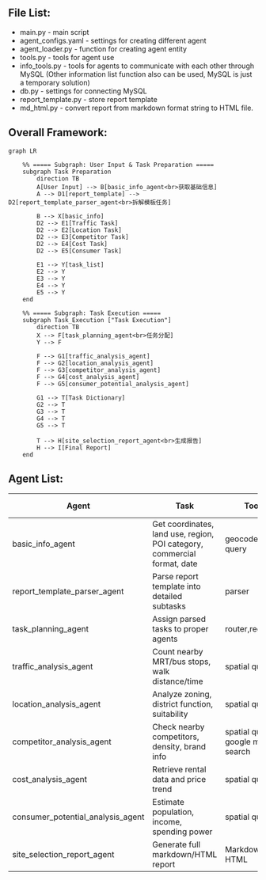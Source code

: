 ## File List:
- main.py - main script
- agent_configs.yaml - settings for creating different agent
- agent_loader.py - function for creating agent entity
- tools.py - tools for agent use
- info_tools.py - tools for agents to communicate with each other through MySQL (Other information list function also can be used, MySQL is just a temporary solution)
- db.py - settings for connecting MySQL
- report_template.py - store report template
- md_html.py - convert report from markdown format string to HTML file.

## Overall Framework:
```mermaid
graph LR

    %% ===== Subgraph: User Input & Task Preparation =====
    subgraph Task Preparation
        direction TB
        A[User Input] --> B[basic_info_agent<br>获取基础信息]
        A --> D1[report_template] --> D2[report_template_parser_agent<br>拆解模板任务]

        B --> X[basic_info]
        D2 --> E1[Traffic Task]
        D2 --> E2[Location Task]
        D2 --> E3[Competitor Task]
        D2 --> E4[Cost Task]
        D2 --> E5[Consumer Task]

        E1 --> Y[task_list]
        E2 --> Y
        E3 --> Y
        E4 --> Y
        E5 --> Y
    end

    %% ===== Subgraph: Task Execution =====
    subgraph Task_Execution ["Task Execution"]
        direction TB
        X --> F[task_planning_agent<br>任务分配]
        Y --> F

        F --> G1[traffic_analysis_agent]
        F --> G2[location_analysis_agent]
        F --> G3[competitor_analysis_agent]
        F --> G4[cost_analysis_agent]
        F --> G5[consumer_potential_analysis_agent]

        G1 --> T[Task Dictionary]
        G2 --> T
        G3 --> T
        G4 --> T
        G5 --> T

        T --> H[site_selection_report_agent<br>生成报告]
        H --> I[Final Report]
    end

```

## Agent List:
|Agent|Task|Tools|Web Search|Status|
|---|---|---|---|---|
|basic_info_agent|Get coordinates, land use, region, POI category, commercial format, date|geocode,spatial query|No|✅Done|
|report_template_parser_agent|Parse report template into detailed subtasks|parser|No|✅Done|
|task_planning_agent|Assign parsed tasks to proper agents|router,registry|No|✅Done|
|traffic_analysis_agent|Count nearby MRT/bus stops, walk distance/time|spatial query|No|✅Done|
|location_analysis_agent|Analyze zoning, district function, suitability|spatial query|Yes|✅Done|
|competitor_analysis_agent|Check nearby competitors, density, brand info|spatial query, google map search|Yes|✅Done|
|cost_analysis_agent|Retrieve rental data and price trend|spatial query|Yes|✅Done|
|consumer_potential_analysis_agent|Estimate population, income, spending power|spatial query|Yes|✅Done|
|site_selection_report_agent|Generate full markdown/HTML report|Markdown to HTML|No|✅Done|


